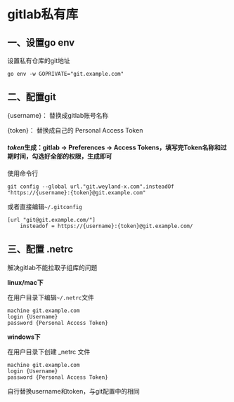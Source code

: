 # gitlab私有库


## 一、设置go env
设置私有仓库的git地址

```
go env -w GOPRIVATE="git.example.com"
```

## 二、配置git

{username}： 替换成gitlab账号名称

{token}： 替换成自己的 Personal Access Token

#### *token*生成：gitlab → Preferences → Access Tokens，填写完Token名称和过期时间，勾选好全部的权限，生成即可

使用命令行

```
git config --global url."git.weyland-x.com".insteadOf "https://{username}:{token}@git.example.com"
```

或者直接编辑`~/.gitconfig`

```
[url "git@git.example.com/"]    
    insteadof = https://{username}:{token}@git.example.com/
```

## 三、配置 .netrc
解决gitlab不能拉取子组库的问题

**linux/mac下**

在用户目录下编辑`~/.netrc`文件

```
machine git.example.com
login {Username}
password {Personal Access Token}
```

**windows下**

在用户目录下创建 _netrc 文件

```
machine git.example.com
login {Username}
password {Personal Access Token}
```

自行替换username和token，与git配置中的相同
